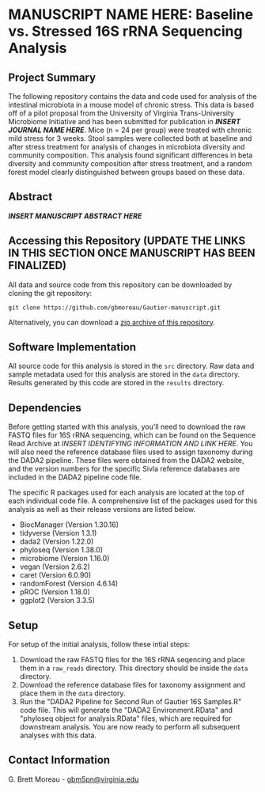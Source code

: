 # MANUSCRIPT NAME HERE: Baseline vs. Stressed 16S rRNA Sequencing Analysis

## Project Summary
The following repository contains the data and code used for analysis of the intestinal microbiota in a mouse model of chronic stress. This data is based off of a pilot proposal from the University of Virginia Trans-University Microbiome Initiative and has been submitted for publication in ***INSERT JOURNAL NAME HERE***. Mice (n = 24 per group) were treated with chronic mild stress for 3 weeks. Stool samples were collected both at baseline and after stress treatment for analysis of changes in microbiota diversity and community composition. This analysis found significant differences in beta diversity and community composition after stress treatment, and a random forest model clearly distinguished between groups based on these data.


## Abstract
***INSERT MANUSCRIPT ABSTRACT HERE***


## Accessing this Repository (UPDATE THE LINKS IN THIS SECTION ONCE MANUSCRIPT HAS BEEN FINALIZED)
All data and source code from this repository can be downloaded by cloning the git repository:
```
git clone https://github.com/gbmoreau/Gautier-manuscript.git
```
Alternatively, you can download a [zip archive of this repository](https://github.com/gbmoreau/Gautier-manuscript/archive/refs/heads/main.zip
). 


## Software Implementation
All source code for this analysis is stored in the `src` directory. Raw data and sample metadata used for this analysis are stored in the `data` directory. Results generated by this code are stored in the `results` directory.

## Dependencies
Before getting started with this analysis, you'll need to download the raw FASTQ files for 16S rRNA sequencing, which can be found on the Sequence Read Archive at *INSERT IDENTIFYING INFORMATION AND LINK HERE*. You will also need the reference database files used to assign taxonomy during the DADA2 pipeline. These files were obtained from the DADA2 website, and the version numbers for the specific Sivla reference databases are included in the DADA2 pipeline code file.

The specific R packages used for each analysis are located at the top of each individual code file. A comprehensive list of the packages used for this analysis as well as their release versions are listed below.

* BiocManager (Version 1.30.16)
* tidyverse (Version 1.3.1)
* dada2 (Version 1.22.0)
* phyloseq (Version 1.38.0)
* microbiome (Version 1.16.0)
* vegan (Version 2.6.2)
* caret (Version 6.0.90)
* randomForest (Version 4.6.14)
* pROC (Version 1.18.0)
* ggplot2 (Version 3.3.5)


## Setup
For setup of the initial analysis, follow these intial steps:

1. Download the raw FASTQ files for the 16S rRNA seqencing and place them in a `raw_reads` directory. This directory should be inside the `data` directory.
2. Download the reference database files for taxonomy assignment and place them in the `data` directory.
3. Run the "DADA2 Pipeline for Second Run of Gautier 16S Samples.R" code file. This will generate the "DADA2 Environment.RData" and "phyloseq object for analysis.RData" files, which are required for downstream analysis. You are now ready to perform all subsequent analyses with this data.


## Contact Information

G. Brett Moreau - gbm5pn@virginia.edu

